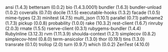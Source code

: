 ansi (1.4.3)
bettersam (0.0.2)
bio (1.4.3.0001)
bundler (1.6.3)
bundler-unload (1.0.2)
coveralls (0.7.0)
docile (1.1.5)
executable-hooks (1.3.2)
facade (1.0.5)
mime-types (2.3)
minitest (4.7.5)
multi_json (1.10.1)
parallel (0.7.1)
pathname2 (1.7.3)
pickup (0.0.8)
probability (1.0.0)
rake (10.3.2)
rest-client (1.6.7)
rinruby (2.0.3)
rmate (1.5.5)
rserve-client (0.3.1)
rubygems-bundler (1.4.4)
RubyInline (3.12.3)
rvm (1.11.3.9)
shoulda-context (1.2.1)
simplecov (0.8.2)
simplecov-html (0.8.0)
term-ansicolor (1.3.0)
thor (0.19.1)
tins (1.3.0)
transrate (0.1.0)
trollop (2.0)
turn (0.9.7)
which (0.0.2)
ZenTest (4.10.0)
